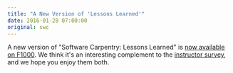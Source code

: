 ```yaml
---
title: "A New Version of 'Lessons Learned'"
date: 2016-01-28 07:00:00
original: swc
---
```

A new version of "Software Carpentry: Lessons Learned" is
[now available on F1000](http://f1000research.com/articles/3-62/v2).
We think it's an interesting complement to
the [instructor survey]({{site.baseurl}}/blog/2016/01/instructor-survey.html),
and we hope you enjoy them both.
